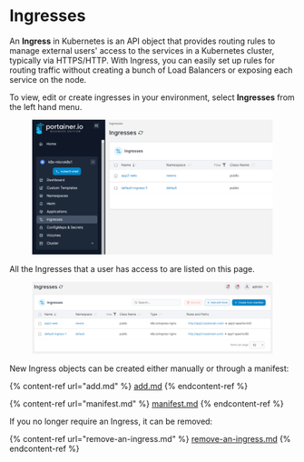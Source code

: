 # Ingresses

An **Ingress** in Kubernetes is an API object that provides routing rules to manage external users' access to the services in a Kubernetes cluster, typically via HTTPS/HTTP. With Ingress, you can easily set up rules for routing traffic without creating a bunch of Load Balancers or exposing each service on the node.

To view, edit or create ingresses in your environment, select **Ingresses** from the left hand menu.

<figure><img src="../../../.gitbook/assets/image (6).png" alt=""><figcaption></figcaption></figure>

All the Ingresses that a user has access to are listed on this page.&#x20;

<figure><img src="../../../.gitbook/assets/image (3).png" alt=""><figcaption></figcaption></figure>

New Ingress objects can be created either manually or through a manifest:

{% content-ref url="add.md" %}
[add.md](add.md)
{% endcontent-ref %}

{% content-ref url="manifest.md" %}
[manifest.md](manifest.md)
{% endcontent-ref %}

If you no longer require an Ingress, it can be removed:

{% content-ref url="remove-an-ingress.md" %}
[remove-an-ingress.md](remove-an-ingress.md)
{% endcontent-ref %}
